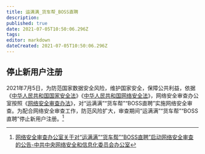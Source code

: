 ```yaml
---
title: 运满满_货车帮_BOSS直聘
description: 
published: true
date: 2021-07-05T10:50:06.296Z
tags:
editor: markdown
dateCreated: 2021-07-05T10:50:06.296Z
---
```


## 停止新用户注册

2021年7月5日，为防范国家数据安全风险，维护国家安全，保障公共利益，依据《[中华人民共和国国家安全法](/rule/中华人民共和国国家安全法.md)》《[中华人民共和国网络安全法](/rule/普通法律/中华人民共和国网络安全法.md)》，网络安全审查办公室按照《[网络安全审查办法](/rule/网络安全审查办法.md)》，对“运满满”“货车帮”“BOSS直聘”实施网络安全审查。为配合网络安全审查工作，防范风险扩大，审查期间“运满满”“货车帮”“BOSS直聘”停止新用户注册。[^2021_07_05]

[^2021_07_05]: [网络安全审查办公室关于对“运满满”“货车帮”“BOSS直聘”启动网络安全审查的公告-中共中央网络安全和信息化委员会办公室](https://web.archive.org/web/20210705021151/http://www.cac.gov.cn/2021-07/05/c_1627071328950274.htm)
